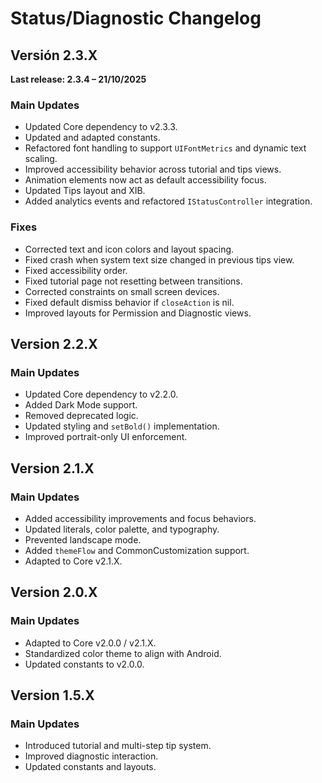 # Status/Diagnostic Changelog

## Versión 2.3.X  
**Last release: 2.3.4 – 21/10/2025**

### Main Updates
- Updated Core dependency to v2.3.3.
- Updated and adapted constants.
- Refactored font handling to support `UIFontMetrics` and dynamic text scaling.
- Improved accessibility behavior across tutorial and tips views.
- Animation elements now act as default accessibility focus.
- Updated Tips layout and XIB.
- Added analytics events and refactored `IStatusController` integration.

### Fixes
- Corrected text and icon colors and layout spacing.
- Fixed crash when system text size changed in previous tips view.
- Fixed accessibility order.
- Fixed tutorial page not resetting between transitions.
- Corrected constraints on small screen devices.
- Fixed default dismiss behavior if `closeAction` is nil.
- Improved layouts for Permission and Diagnostic views.

## Version 2.2.X
### Main Updates
- Updated Core dependency to v2.2.0.
- Added Dark Mode support.
- Removed deprecated logic.
- Updated styling and `setBold()` implementation.
- Improved portrait-only UI enforcement.

## Version 2.1.X
### Main Updates
- Added accessibility improvements and focus behaviors.
- Updated literals, color palette, and typography.
- Prevented landscape mode.
- Added `themeFlow` and CommonCustomization support.
- Adapted to Core v2.1.X.

## Version 2.0.X
### Main Updates
- Adapted to Core v2.0.0 / v2.1.X.
- Standardized color theme to align with Android.
- Updated constants to v2.0.0.

## Version 1.5.X
### Main Updates
- Introduced tutorial and multi-step tip system.
- Improved diagnostic interaction.
- Updated constants and layouts.
